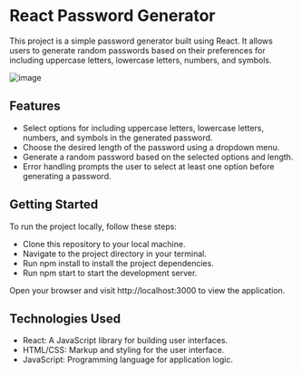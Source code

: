 # React Password Generator
This project is a simple password generator built using React. It allows users to generate random passwords based on their preferences for including uppercase letters, lowercase letters, numbers, and symbols.


![image](https://github.com/akhilthakurdev/react-password-gez/assets/71585719/bfe14273-39c7-43ba-b64e-d4ede83a2d94)




## Features
- Select options for including uppercase letters, lowercase letters, numbers, and symbols in the generated password.
- Choose the desired length of the password using a dropdown menu.
- Generate a random password based on the selected options and length.
- Error handling prompts the user to select at least one option before generating a password.

## Getting Started
To run the project locally, follow these steps:

- Clone this repository to your local machine.
- Navigate to the project directory in your terminal.
- Run npm install to install the project dependencies.
- Run npm start to start the development server.
  
Open your browser and visit http://localhost:3000 to view the application.

## Technologies Used
- React: A JavaScript library for building user interfaces.
- HTML/CSS: Markup and styling for the user interface.
- JavaScript: Programming language for application logic.
